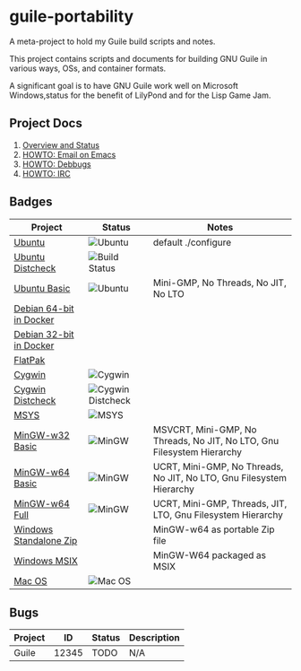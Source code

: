 # guile-portability
A meta-project to hold my Guile build scripts and notes.

This project contains scripts and documents for building GNU Guile in
various ways, OSs, and container formats.

A significant goal is to have GNU Guile work well on Microsoft
Windows,status for the benefit of LilyPond and for the Lisp Game Jam.

## Project Docs

1. [Overview and Status](docs/overview.md)
2. [HOWTO: Email on Emacs](docs/email.md)
3. [HOWTO: Debbugs](docs/debbugs.md)
4. [HOWTO: IRC](docs/irc.md)

## Badges

| Project | Status | Notes |
|---------|--------|-------|
| [Ubuntu](https://github.com/spk121/guile-portability/actions/workflows/ubuntu.yml) | ![Ubuntu](https://github.com/spk121/guile-portability/actions/workflows/ubuntu.yml/badge.svg) | default ./configure |
| [Ubuntu Distcheck](https://github.com/spk121/guile-portability/actions/workflows/ubuntu-distcheck.yml) |  ![Build Status](https://raw.githubusercontent.com/spk121/badges/spk121/guile-portability/master/build.svg?sanitize=true) | |
| [Ubuntu Basic](https://github.com/spk121/guile-portability/actions/workflows/ubuntu.yml) | ![Ubuntu](https://github.com/spk121/guile-portability/actions/workflows/ubuntu.yml/badge.svg) | Mini-GMP, No Threads, No JIT, No LTO |
| [Debian 64-bit in Docker]() | | |
| [Debian 32-bit in Docker]() | | |
| [FlatPak]() | | |
| [Cygwin](https://github.com/spk121/guile-portability/actions/workflows/cygwin.yml) | ![Cygwin](https://github.com/spk121/guile-portability/actions/workflows/cygwin.yml/badge.svg) | |
| [Cygwin Distcheck](https://github.com/spk121/guile-portability/actions/workflows/cygwin-distcheck.yml) | ![Cygwin Distcheck](https://github.com/spk121/guile-portability/actions/workflows/cygwin-distcheck.yml/badge.svg) | |
| [MSYS](https://github.com/spk121/guile-portability/actions/workflows/msys.yml) | ![MSYS](https://github.com/spk121/guile-portability/actions/workflows/msys.yml/badge.svg) | |
| [MinGW-w32 Basic](https://github.com/spk121/guile-portability/actions/workflows/mingw-w32-basic.yml) | ![MinGW](https://github.com/spk121/guile-portability/actions/workflows/mingw-w32-basic.yml/badge.svg) | MSVCRT, Mini-GMP, No Threads, No JIT, No LTO, Gnu Filesystem Hierarchy |
| [MinGW-w64 Basic](https://github.com/spk121/guile-portability/actions/workflows/mingw-w64-basic.yml) | ![MinGW](https://github.com/spk121/guile-portability/actions/workflows/mingw-w64-basic.yml/badge.svg) | UCRT, Mini-GMP, No Threads, No JIT, No LTO, Gnu Filesystem Hierarchy | 
| [MinGW-w64 Full](https://github.com/spk121/guile-portability/actions/workflows/mingw-w64.yml) | ![MinGW](https://github.com/spk121/guile-portability/actions/workflows/mingw-w64.yml/badge.svg) | UCRT, Mini-GMP, Threads, JIT, LTO, Gnu Filesystem Hierarchy |
| [Windows Standalone Zip]() | | MinGW-w64 as portable Zip file |
| [Windows MSIX]() | | MinGW-W64 packaged as MSIX |
| [Mac OS](https://github.com/spk121/guile-portability/actions/workflows/macos.yml) | ![Mac OS](https://github.com/spk121/guile-portability/actions/workflows/macos.yml/badge.svg) | |

## Bugs

| Project | ID | Status | Description |
|---------|----|--------|-------------|
| Guile   | 12345 | TODO | N/A |

